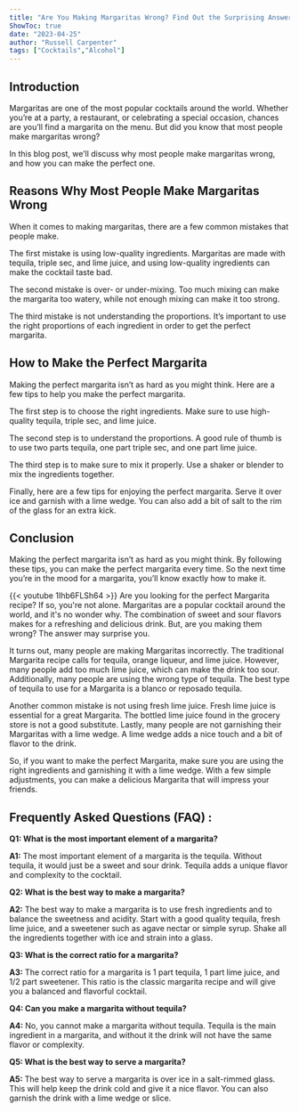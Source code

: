 ```yaml
---
title: "Are You Making Margaritas Wrong? Find Out the Surprising Answer Here!"
ShowToc: true 
date: "2023-04-25"
author: "Russell Carpenter" 
tags: ["Cocktails","Alcohol"]
---
```

## Introduction

Margaritas are one of the most popular cocktails around the world. Whether you’re at a party, a restaurant, or celebrating a special occasion, chances are you’ll find a margarita on the menu. But did you know that most people make margaritas wrong? 

In this blog post, we’ll discuss why most people make margaritas wrong, and how you can make the perfect one. 

## Reasons Why Most People Make Margaritas Wrong

When it comes to making margaritas, there are a few common mistakes that people make. 

The first mistake is using low-quality ingredients. Margaritas are made with tequila, triple sec, and lime juice, and using low-quality ingredients can make the cocktail taste bad. 

The second mistake is over- or under-mixing. Too much mixing can make the margarita too watery, while not enough mixing can make it too strong. 

The third mistake is not understanding the proportions. It’s important to use the right proportions of each ingredient in order to get the perfect margarita. 

## How to Make the Perfect Margarita

Making the perfect margarita isn’t as hard as you might think. Here are a few tips to help you make the perfect margarita. 

The first step is to choose the right ingredients. Make sure to use high-quality tequila, triple sec, and lime juice. 

The second step is to understand the proportions. A good rule of thumb is to use two parts tequila, one part triple sec, and one part lime juice. 

The third step is to make sure to mix it properly. Use a shaker or blender to mix the ingredients together. 

Finally, here are a few tips for enjoying the perfect margarita. Serve it over ice and garnish with a lime wedge. You can also add a bit of salt to the rim of the glass for an extra kick. 

## Conclusion

Making the perfect margarita isn’t as hard as you might think. By following these tips, you can make the perfect margarita every time. So the next time you’re in the mood for a margarita, you’ll know exactly how to make it.

{{< youtube 1Ihb6FLSh64 >}} 
Are you looking for the perfect Margarita recipe? If so, you're not alone. Margaritas are a popular cocktail around the world, and it's no wonder why. The combination of sweet and sour flavors makes for a refreshing and delicious drink. But, are you making them wrong? The answer may surprise you. 

It turns out, many people are making Margaritas incorrectly. The traditional Margarita recipe calls for tequila, orange liqueur, and lime juice. However, many people add too much lime juice, which can make the drink too sour. Additionally, many people are using the wrong type of tequila. The best type of tequila to use for a Margarita is a blanco or reposado tequila. 

Another common mistake is not using fresh lime juice. Fresh lime juice is essential for a great Margarita. The bottled lime juice found in the grocery store is not a good substitute. Lastly, many people are not garnishing their Margaritas with a lime wedge. A lime wedge adds a nice touch and a bit of flavor to the drink. 

So, if you want to make the perfect Margarita, make sure you are using the right ingredients and garnishing it with a lime wedge. With a few simple adjustments, you can make a delicious Margarita that will impress your friends.

## Frequently Asked Questions (FAQ) :
**Q1: What is the most important element of a margarita?**

**A1:** The most important element of a margarita is the tequila. Without tequila, it would just be a sweet and sour drink. Tequila adds a unique flavor and complexity to the cocktail.

**Q2: What is the best way to make a margarita?**

**A2:** The best way to make a margarita is to use fresh ingredients and to balance the sweetness and acidity. Start with a good quality tequila, fresh lime juice, and a sweetener such as agave nectar or simple syrup. Shake all the ingredients together with ice and strain into a glass.

**Q3: What is the correct ratio for a margarita?**

**A3:** The correct ratio for a margarita is 1 part tequila, 1 part lime juice, and 1/2 part sweetener. This ratio is the classic margarita recipe and will give you a balanced and flavorful cocktail.

**Q4: Can you make a margarita without tequila?**

**A4:** No, you cannot make a margarita without tequila. Tequila is the main ingredient in a margarita, and without it the drink will not have the same flavor or complexity.

**Q5: What is the best way to serve a margarita?**

**A5:** The best way to serve a margarita is over ice in a salt-rimmed glass. This will help keep the drink cold and give it a nice flavor. You can also garnish the drink with a lime wedge or slice.





